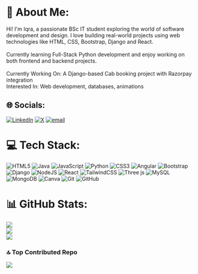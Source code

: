 # 💫 About Me:
Hi! I'm Iqra, a passionate BSc IT student exploring the world of software development and design. I love building real-world projects using web technologies like HTML, CSS, Bootstrap, Django and React.<br><br>Currently learning Full-Stack Python development and enjoy working on both frontend and backend projects.<br><br>Currently Working On: A Django-based Cab booking project with Razorpay integration   <br>Interested In: Web development, databases, animations <br>


## 🌐 Socials:
[![LinkedIn](https://img.shields.io/badge/LinkedIn-%230077B5.svg?logo=linkedin&logoColor=white)](https://linkedin.com/in/www.linkedin.com/in/iqra-sayed-84ab69344/) [![X](https://img.shields.io/badge/X-black.svg?logo=X&logoColor=white)](https://x.com/1qrasayed) [![email](https://img.shields.io/badge/Email-D14836?logo=gmail&logoColor=white)](mailto:iiqrasayed2@gmail.com) 

# 💻 Tech Stack:
![HTML5](https://img.shields.io/badge/html5-%23E34F26.svg?style=flat&logo=html5&logoColor=white) ![Java](https://img.shields.io/badge/java-%23ED8B00.svg?style=flat&logo=openjdk&logoColor=white) ![JavaScript](https://img.shields.io/badge/javascript-%23323330.svg?style=flat&logo=javascript&logoColor=%23F7DF1E) ![Python](https://img.shields.io/badge/python-3670A0?style=flat&logo=python&logoColor=ffdd54) ![CSS3](https://img.shields.io/badge/css3-%231572B6.svg?style=flat&logo=css3&logoColor=white) ![Angular](https://img.shields.io/badge/angular-%23DD0031.svg?style=flat&logo=angular&logoColor=white) ![Bootstrap](https://img.shields.io/badge/bootstrap-%238511FA.svg?style=flat&logo=bootstrap&logoColor=white) ![Django](https://img.shields.io/badge/django-%23092E20.svg?style=flat&logo=django&logoColor=white) ![NodeJS](https://img.shields.io/badge/node.js-6DA55F?style=flat&logo=node.js&logoColor=white) ![React](https://img.shields.io/badge/react-%2320232a.svg?style=flat&logo=react&logoColor=%2361DAFB) ![TailwindCSS](https://img.shields.io/badge/tailwindcss-%2338B2AC.svg?style=flat&logo=tailwind-css&logoColor=white) ![Three js](https://img.shields.io/badge/threejs-black?style=flat&logo=three.js&logoColor=white) ![MySQL](https://img.shields.io/badge/mysql-4479A1.svg?style=flat&logo=mysql&logoColor=white) ![MongoDB](https://img.shields.io/badge/MongoDB-%234ea94b.svg?style=flat&logo=mongodb&logoColor=white) ![Canva](https://img.shields.io/badge/Canva-%2300C4CC.svg?style=flat&logo=Canva&logoColor=white) ![Git](https://img.shields.io/badge/git-%23F05033.svg?style=flat&logo=git&logoColor=white) ![GitHub](https://img.shields.io/badge/github-%23121011.svg?style=flat&logo=github&logoColor=white)
# 📊 GitHub Stats:
![](https://github-readme-stats.vercel.app/api?username=IqraSayed2&theme=dark&hide_border=false&include_all_commits=false&count_private=false)<br/>
![](https://nirzak-streak-stats.vercel.app/?user=IqraSayed2&theme=dark&hide_border=false)<br/>
![](https://github-readme-stats.vercel.app/api/top-langs/?username=IqraSayed2&theme=dark&hide_border=false&include_all_commits=false&count_private=false&layout=compact)

### 🔝 Top Contributed Repo
![](https://github-contributor-stats.vercel.app/api?username=IqraSayed2&limit=5&theme=dark&combine_all_yearly_contributions=true)

<!-- Proudly created with GPRM ( https://gprm.itsvg.in ) -->
